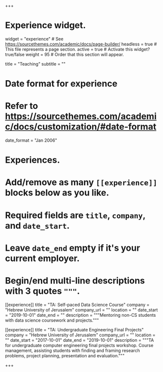 +++
# Experience widget.
widget = "experience"  # See https://sourcethemes.com/academic/docs/page-builder/
headless = true  # This file represents a page section.
active = true  # Activate this widget? true/false
weight = 95  # Order that this section will appear.

title = "Teaching"
subtitle = ""

# Date format for experience
#   Refer to https://sourcethemes.com/academic/docs/customization/#date-format
date_format = "Jan 2006"

# Experiences.
#   Add/remove as many `[[experience]]` blocks below as you like.
#   Required fields are `title`, `company`, and `date_start`.
#   Leave `date_end` empty if it's your current employer.
#   Begin/end multi-line descriptions with 3 quotes `"""`.
<!-- [[experience]]
  title = "CEO"
  company = "GenCoin"
  company_url = ""
  location = "California"
  date_start = "2017-01-01"
  date_end = ""
  description = """
  Responsibilities include:

  * Analysing
  * Modelling
  * Deploying
  """ -->
[[experience]]
  title = "TA: Self-paced Data Science Course"
  company = "Hebrew University of Jerusalem"
  company_url = ""
  location = ""
  date_start = "2019-10-01"
  date_end = ""
  description = """Mentoring non-CS students with data science coursework and projects."""

[[experience]]
  title = "TA: Undergraduate Engineering Final Projects"
  company = "Hebrew University of Jerusalem"
  company_url = ""
  location = ""
  date_start = "2017-10-01"
  date_end = "2019-10-01"
  description = """TA for undergraduate computer engineering final projects workshop. Course management, assisting students with finding and framing research problems, project planning, presentation and evaluation."""

+++
